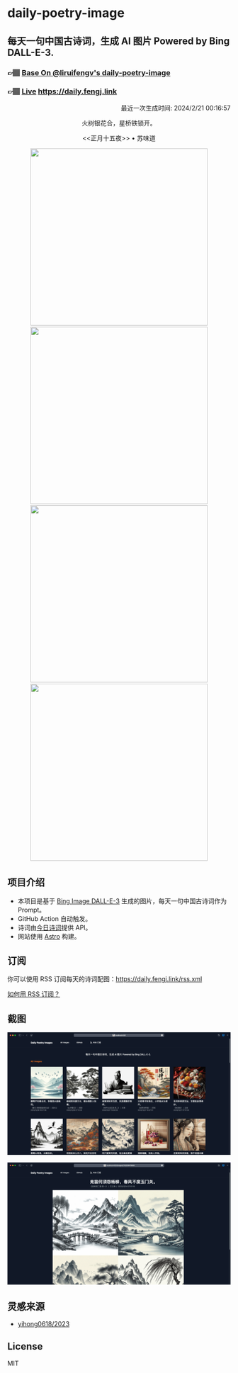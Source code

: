 
# daily-poetry-image

## 每天一句中国古诗词，生成 AI 图片 Powered by Bing DALL-E-3.

### 👉🏽 [Base On @liruifengv's daily-poetry-image](https://github.com/liruifengv/daily-poetry-image)

### 👉🏽 [Live](https://daily.fengj.link) https://daily.fengj.link

<p align="right">
  最近一次生成时间: 2024/2/21 00:16:57
</p>
<p align="center">
火树银花合，星桥铁锁开。
</p>
<p align="center">
<<正月十五夜>> • 苏味道
</p>
<p align="center">
<img src="https://tse3.mm.bing.net/th/id/OIG3.jcvBz.Lj9EfMljBPbAq6" height="400" width="400" />
<img src="https://tse2.mm.bing.net/th/id/OIG3.3cVS4FxsyiCtnJpfN..n" height="400" width="400" />
<img src="https://tse4.mm.bing.net/th/id/OIG3.xSRZZjmEqz6q6PoO9mEy" height="400" width="400" />
<img src="https://tse4.mm.bing.net/th/id/OIG3.CbFKkyjj2LP9XpClSkU4" height="400" width="400" />
</p>

## 项目介绍

-   本项目是基于 [Bing Image DALL-E-3](https://www.bing.com/images/create) 生成的图片，每天一句中国古诗词作为 Prompt。
-   GitHub Action 自动触发。
-   诗词由[今日诗词](https://www.jinrishici.com/)提供 API。
-   网站使用 [Astro](https://astro.build) 构建。

## 订阅

你可以使用 RSS 订阅每天的诗词配图：https://daily.fengj.link/rss.xml

[如何用 RSS 订阅？](https://zhuanlan.zhihu.com/p/55026716)

## 截图

![图片列表](./screenshots/Snipaste_2023-12-28_21-00-26.png)

![图片详情](./screenshots/Snipaste_2023-12-28_21-00-53.png)

## 灵感来源

-   [yihong0618/2023](https://github.com/yihong0618/2023)

## License

MIT
